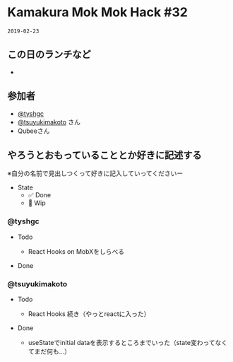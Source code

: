 # Kamakura Mok Mok Hack #32

`2019-02-23`

## この日のランチなど
- []()

## 参加者

- [@tyshgc](http://twitter.com/tyshgc)
- [@tsuyukimakoto](https://twitter.com/everes) さん
- Qubeeさん

## やろうとおもっていることとか好きに記述する
※自分の名前で見出しつくって好きに記入していってくださいー

- State
  - ✅ Done
  - 🚧 Wip

### @tyshgc

- Todo
  - React Hooks on MobXをしらべる

- Done

### @tsuyukimakoto

- Todo
  - React Hooks 続き（やっとreactに入った）

- Done
  - useStateでinitial dataを表示するところまでいった（state変わってなくてまだ何も…）
